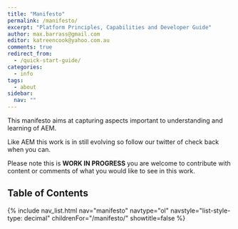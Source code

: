 ```yaml
---
title: "Manifesto"
permalink: /manifesto/
excerpt: "Platform Principles, Capabilities and Developer Guide"
author: max.barrass@gmail.com
editor: katreencook@yahoo.com.au
comments: true
redirect_from:
  - /quick-start-guide/
categories:
  - info
tags:
  - about
sidebar:
  nav: ""
---
```


This manifesto aims at capturing aspects important to understanding and learning of AEM.

Like AEM this work is in still evolving so follow our twitter of check back when you can.

Please note this is **WORK IN PROGRESS** you are welcome to contribute with content or comments of what you would like to see in this work.

<h2>Table of Contents</h2>

{% include nav_list.html nav="manifesto" navtype="ol" navstyle="list-style-type: decimal" childrenFor="/manifesto/" showtitle=false %}